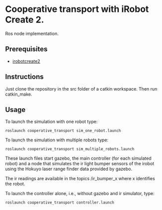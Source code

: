 Cooperative transport with iRobot Create 2.
===
Ros node implementation.

Prerequisites
---
* [irobotcreate2](https://github.com/MirkoFerrati/irobotcreate2ros.git)

Instructions
---
Just clone the repository in the src folder of a catkin workspace. Then run catkin_make.

Usage
---
To launch the simulation with one robot type:
```
roslaunch cooperative_transport sim_one_robot.launch
```

To launch the simulation with multiple robots type:
```
roslaunch cooperative_transport sim_multiple_robots.launch
```

These launch files start gazebo, the main controller (for each simulated robot) and a node that simulates the ir light bumper sensors of the irobot using the Hokuyo laser range finder data provided by gazebo.

The ir readings are available in the topics /ir_bumper_x where x identifies the robot.

To launch the controller alone, i.e., without gazebo and ir simulator, type:
```
roslaunch cooperative_transport controller.launch
```


